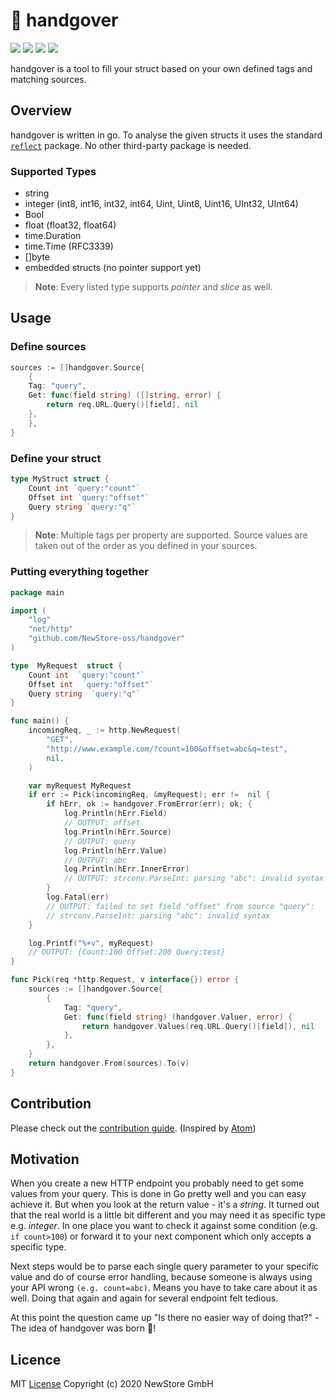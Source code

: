 # :handshake: handgover

</p>
<p align="left">
	<a alt="Licence" >
		<img src="https://img.shields.io/github/license/NewStore-oss/handgover">
	</a>
	<a alt="Build" >
		<img src="https://github.com/newstore-oss/handgover/workflows/Go/badge.svg">
	</a>
	<a alt="Go Module" >
		<img src="https://img.shields.io/github/go-mod/go-version/newstore-oss/handgover">
	</a>
	<a alt="Stars" >
		<img src="https://img.shields.io/github/stars/Newstore-oss/handgover">
	</a>
</p>

handgover is a tool to fill your struct based on your own defined tags and matching sources.


## Overview
handgover is written in go. To analyse the given structs it uses the standard [`reflect`](https://golang.org/pkg/reflect/) package. No other third-party package is needed.


### Supported Types
 - string
 - integer (int8, int16, int32, int64, Uint, Uint8, Uint16, UInt32, UInt64)
 - Bool
 - float (float32, float64)
 - time.Duration
 - time.Time (RFC3339)
 - []byte
 - embedded structs (no pointer support yet)

> **Note**: Every listed type supports *pointer* and *slice* as well.

## Usage

### Define sources
```go
sources := []handgover.Source{
    {
	Tag: "query",
	Get: func(field string) ([]string, error) {
	    return req.URL.Query()[field], nil
	},
    },
}
```

### Define your struct
```go
type MyStruct struct {
    Count int `query:"count"`
    Offset int `query:"offset"`
    Query string `query:"q"`
}
```
> **Note**:  Multiple tags per property are supported.  Source values are taken out of the order as you defined in your sources.

### Putting everything together

```go
package main

import (
	"log"
	"net/http"
	"github.com/NewStore-oss/handgover"
)

type  MyRequest  struct {
	Count int  `query:"count"`
	Offset int  `query:"offset"`
	Query string  `query:"q"`
}

func main() {
	incomingReq, _ := http.NewRequest(
		"GET",
		"http://www.example.com/?count=100&offset=abc&q=test",
		nil,
	)

	var myRequest MyRequest
	if err := Pick(incomingReq, &myRequest); err !=  nil {
		if hErr, ok := handgover.FromError(err); ok; {
			log.Println(hErr.Field)
			// OUTPUT: offset
			log.Println(hErr.Source)
			// OUTPUT: query
			log.Println(hErr.Value)
			// OUTPUT: abc
			log.Println(hErr.InnerError)
			// OUTPUT: strconv.ParseInt: parsing "abc": invalid syntax
		}
		log.Fatal(err)
		// OUTPUT: failed to set field "offset" from source "query":
		// strconv.ParseInt: parsing "abc": invalid syntax
	}

	log.Printf("%+v", myRequest)
	// OUTPUT: {Count:100 Offset:200 Query:test}
}

func Pick(req *http.Request, v interface{}) error {
	sources := []handgover.Source{
		{
			Tag: "query",
			Get: func(field string) (handgover.Valuer, error) {
				return handgover.Values(req.URL.Query()[field]), nil
			},
		},
	}
	return handgover.From(sources).To(v)
}
```

## Contribution
Please check out the [contribution guide](https://github.com/NewStore-oss/handgover/blob/master/CONTRIBUTION.md). (Inspired by [Atom](https://github.com/atom/atom/blob/master/CONTRIBUTING.md))

## Motivation
When you create a new HTTP endpoint you probably need to get some values from your query. This is done in Go pretty well and you can easy achieve it. But when you look at the return value - it's a *string*.  It turned out that the real world is a little bit different and you may need it as specific type e.g. *integer*.  In one place you want to check it against some condition (e.g. `if count>100`) or forward it to your next component which only accepts a specific type.

Next steps would be to parse each single query parameter to your specific value and do of course error handling, because  someone is always using your API wrong `(e.g. count=abc)`. Means you have to take care about it as well. Doing that again and again for several endpoint felt tedious.

At this point the question came up "Is there no easier way of doing that?" - The idea of handgover was born :hatching_chick:!

## Licence
MIT [License](https://github.com/NewStore-oss/handgover/blob/master/LICENSE) Copyright (c) 2020 NewStore GmbH
